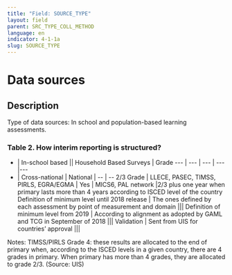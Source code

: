 ```yaml
---
title: "Field: SOURCE_TYPE"
layout: field
parent: SRC_TYPE_COLL_METHOD
language: en
indicator: 4-1-1a
slug: SOURCE_TYPE
---
```

# Data sources

## Description

Type of data sources: In school and population-based learning assessments.

### Table 2. How interim reporting is structured?

- | In-school based || Household Based Surveys | Grade
--- | --- | --- | --- |---
- | Cross-national | National | -- | --
2/3 Grade | LLECE, PASEC, TIMSS, PIRLS, EGRA/EGMA | Yes | MICS6, PAL network |2/3 plus one year when primary lasts more than 4 years according to ISCED level of the country
Definition of minimum level until 2018 release | The ones defined by each assessment by point of measurement and domain |||
Definition of minimum level from 2019 | According to alignment as adopted by GAML and TCG in September of 2018 |||
Validation | Sent from UIS for countries’ approval |||

Notes: TIMSS/PIRLS Grade 4: these results are allocated to the end of primary when, according to the ISCED levels in a given country, there are 4 grades in primary. When primary has more than 4 grades, they are allocated to grade 2/3. (Source: UIS)
